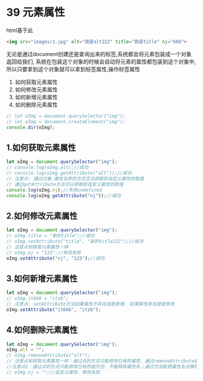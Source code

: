 # 39 元素属性

html基于此

```html
<img src="images/1.jpg" alt="我是alt222" title="我是title" nj="666">
```

无论是通过document创建还是查询出来的标签,系统都会将元素包装成一个对象返回给我们,
系统在包装这个对象的时候会自动将元素的属性都包装到这个对象中,
所以只要拿到这个对象就可以拿到标签属性,操作标签属性

1. 如何获取元素属性
2. 如何修改元素属性
3. 如何新增元素属性
4. 如何删除元素属性
```javascript
// let oImg = document.querySelector("img");
// let oImg = document.createElement("img");
console.dir(oImg);
```

## 1.如何获取元素属性

```javascript
let oImg = document.querySelector("img");
// console.log(oImg.alt);//成功
// console.log(oImg.getAttribute("alt"));//成功
// 注意点: 通过对象.属性名称的方式无法获取到自定义属性的取值
// 通过getAttribute方法可以获取到自定义属性的取值
console.log(oImg.nj);//失败undefined
console.log(oImg.getAttribute("nj"));//成功
```

## 2.如何修改元素属性

```javascript
let oImg = document.querySelector("img");
// oImg.title = "新的title";//成功
// oImg.setAttribute("title", "新的title222");//成功
// 注意点和获取元素属性一样
// oImg.nj = "123";//修改失败
oImg.setAttribute("nj", "123");//成功
```

## 3.如何新增元素属性

```javascript
let oImg = document.querySelector("img");
// oImg.it666 = "itzb";
// 注意点: setAttribute方法如果属性不存在就是新增, 如果属性存在就是修改
oImg.setAttribute("it666", "itzb");
```

## 4.如何删除元素属性

```javascript
let oImg = document.querySelector("img");
oImg.alt = "";
// oImg.removeAttribute("alt");
// 注意点和获取元素属性一样：通过点的方式只能修改已有的属性，通过removeAttribute能修改自定义属性
//注意点2：通过点的方式只能修改已有的值为空，不能移除属性名；通过方法能把属性名也移除了。
// oImg.nj = "";//自定义属性，修改失败
```